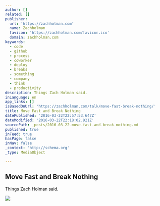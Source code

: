 ```yaml
---
author: []
related: []
publisher:
  url: 'https://zachholman.com'
  name: Zachholman
  favicon: 'https://zachholman.com/favicon.ico'
  domain: zachholman.com
keywords:
  - code
  - github
  - process
  - coworker
  - deploy
  - breaks
  - something
  - company
  - think
  - productivity
description: Things Zach Holman said.
inLanguage: en
app_links: []
isBasedOnUrl: 'https://zachholman.com/talk/move-fast-break-nothing/'
title: Move Fast and Break Nothing
datePublished: '2016-03-22T22:57:53.647Z'
dateModified: '2016-03-22T22:18:02.921Z'
sourcePath: _posts/2016-03-22-move-fast-and-break-nothing.md
published: true
inFeed: true
hasPage: false
inNav: false
_context: 'http://schema.org'
_type: MediaObject

---
```

<article style=""><h1>Move Fast and Break Nothing</h1><p>Things Zach Holman said.</p><img src="https://zachholman.com/images/talks/break-nothing/tests.jpg" /></article>